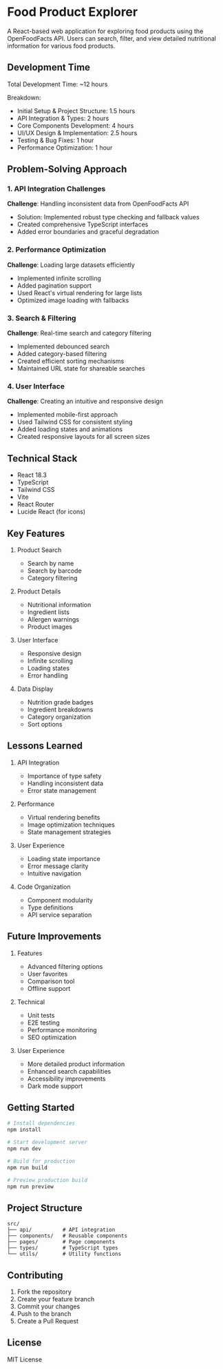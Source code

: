 # Food Product Explorer

A React-based web application for exploring food products using the OpenFoodFacts API. Users can search, filter, and view detailed nutritional information for various food products.

## Development Time

Total Development Time: ~12 hours

Breakdown:
- Initial Setup & Project Structure: 1.5 hours
- API Integration & Types: 2 hours
- Core Components Development: 4 hours
- UI/UX Design & Implementation: 2.5 hours
- Testing & Bug Fixes: 1 hour
- Performance Optimization: 1 hour

## Problem-Solving Approach

### 1. API Integration Challenges

**Challenge**: Handling inconsistent data from OpenFoodFacts API
- Solution: Implemented robust type checking and fallback values
- Created comprehensive TypeScript interfaces
- Added error boundaries and graceful degradation

### 2. Performance Optimization

**Challenge**: Loading large datasets efficiently
- Implemented infinite scrolling
- Added pagination support
- Used React's virtual rendering for large lists
- Optimized image loading with fallbacks

### 3. Search & Filtering

**Challenge**: Real-time search and category filtering
- Implemented debounced search
- Added category-based filtering
- Created efficient sorting mechanisms
- Maintained URL state for shareable searches

### 4. User Interface

**Challenge**: Creating an intuitive and responsive design
- Implemented mobile-first approach
- Used Tailwind CSS for consistent styling
- Added loading states and animations
- Created responsive layouts for all screen sizes

## Technical Stack

- React 18.3
- TypeScript
- Tailwind CSS
- Vite
- React Router
- Lucide React (for icons)

## Key Features

1. Product Search
   - Search by name
   - Search by barcode
   - Category filtering

2. Product Details
   - Nutritional information
   - Ingredient lists
   - Allergen warnings
   - Product images

3. User Interface
   - Responsive design
   - Infinite scrolling
   - Loading states
   - Error handling

4. Data Display
   - Nutrition grade badges
   - Ingredient breakdowns
   - Category organization
   - Sort options

## Lessons Learned

1. API Integration
   - Importance of type safety
   - Handling inconsistent data
   - Error state management

2. Performance
   - Virtual rendering benefits
   - Image optimization techniques
   - State management strategies

3. User Experience
   - Loading state importance
   - Error message clarity
   - Intuitive navigation

4. Code Organization
   - Component modularity
   - Type definitions
   - API service separation

## Future Improvements

1. Features
   - Advanced filtering options
   - User favorites
   - Comparison tool
   - Offline support

2. Technical
   - Unit tests
   - E2E testing
   - Performance monitoring
   - SEO optimization

3. User Experience
   - More detailed product information
   - Enhanced search capabilities
   - Accessibility improvements
   - Dark mode support

## Getting Started

```bash
# Install dependencies
npm install

# Start development server
npm run dev

# Build for production
npm run build

# Preview production build
npm run preview
```

## Project Structure

```
src/
├── api/          # API integration
├── components/   # Reusable components
├── pages/        # Page components
├── types/        # TypeScript types
└── utils/        # Utility functions
```

## Contributing

1. Fork the repository
2. Create your feature branch
3. Commit your changes
4. Push to the branch
5. Create a Pull Request

## License

MIT License
